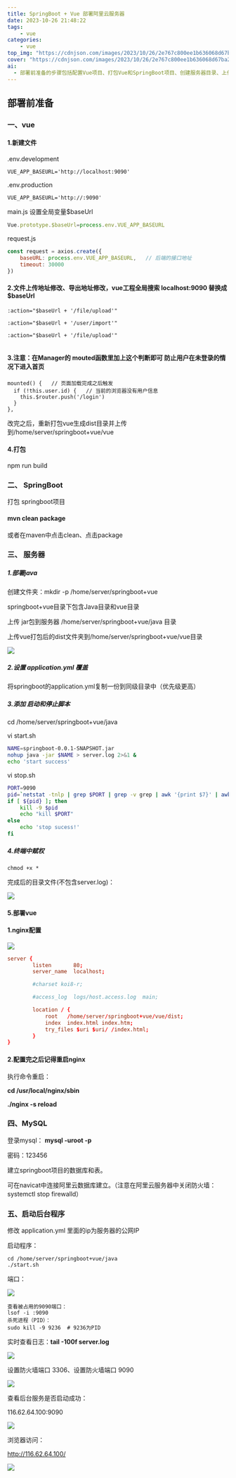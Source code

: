 ```yaml
---
title: SpringBoot + Vue 部署阿里云服务器
date: 2023-10-26 21:48:22
tags:
    - vue
categories: 
    - vue
top_img: "https://cdnjson.com/images/2023/10/26/2e767c800ee1b636068d67ba2f9c3eb7.png"
cover: "https://cdnjson.com/images/2023/10/26/2e767c800ee1b636068d67ba2f9c3eb7.png"
ai:
  - 部署前准备的步骤包括配置Vue项目、打包Vue和SpringBoot项目、创建服务器目录、上传文件、设置nginx、配置MySQL、启动后台程序等，最终实现了前后端分离的部署。
---
```


## 部署前准备

### 一、vue

#### 1.新建文件 

 .env.development 

```plain
VUE_APP_BASEURL='http://localhost:9090'
```

.env.production

```plain
VUE_APP_BASEURL='http://:9090'
```

main.js 设置全局变量$baseUrl

```js
Vue.prototype.$baseUrl=process.env.VUE_APP_BASEURL
```

request.js

```js
const request = axios.create({
    baseURL: process.env.VUE_APP_BASEURL,   // 后端的接口地址
    timeout: 30000
})
```

#### **2.文件上传地址修改、导出地址修改，vue工程全局搜索 localhost:9090  替换成  $baseUrl**

```vue
:action="$baseUrl + '/file/upload'"

:action="$baseUrl + '/user/import'"

:action="$baseUrl + '/file/upload'"


```

#### 3.**注意**：**在Manager的 mouted函数里加上这个判断即可 防止用户在未登录的情况下进入首页**

```vue
mounted() {   // 页面加载完成之后触发
  if (!this.user.id) {   // 当前的浏览器没有用户信息
    this.$router.push('/login')
  }
},
```

改完之后，重新打包vue生成dist目录并上传到/home/server/springboot+vue/vue

#### 4.打包

npm run build



### 二、 SpringBoot

打包 springboot项目

#### **mvn clean package**

或者在maven中点击clean、点击package

### 三、 服务器

#####  1.部署java 

创建文件夹：mkdir -p /home/server/springboot+vue

springboot+vue目录下包含Java目录和vue目录

上传 jar包到服务器 /home/server/springboot+vue/java 目录



上传vue打包后的dist文件夹到/home/server/springboot+vue/vue目录

![](https://cdnjson.com/images/2023/10/27/image.png)

##### 2.设置 application.yml 覆盖

将springboot的application.yml复制一份到同级目录中（优先级更高）



##### 3.添加 启动和停止脚本

cd /home/server/springboot+vue/java

vi start.sh

```sh
NAME=springboot-0.0.1-SNAPSHOT.jar
nohup java -jar $NAME > server.log 2>&1 &
echo 'start success'
```

vi stop.sh

```sh
PORT=9090
pid=`netstat -tnlp | grep $PORT | grep -v grep | awk '{print $7}' | awk -F/ '{print $1}'`
if [ ${pid} ]; then
    kill -9 $pid
    echo "kill $PORT"
else
    echo 'stop sucess!'
fi
```

##### 4.终端中赋权 

```
chmod +x *
```

完成后的目录文件(不包含server.log)：

![](https://cdnjson.com/images/2023/10/27/imageae67e4dda38123f3.png)

#### 5.**部署vue**

#### 1.nginx配置

![](https://cdnjson.com/images/2023/10/27/imagea289d26309031c9c.png)
    

```conf
server {
        listen       80;
        server_name  localhost;

        #charset koi8-r;

        #access_log  logs/host.access.log  main;

        location / {
            root   /home/server/springboot+vue/vue/dist;
            index  index.html index.htm;
            try_files $uri $uri/ /index.html;
        }
}
```

#### 2.配置完之后记得重启nginx

执行命令重启： 

**cd /usr/local/nginx/sbin**    

**./nginx -s reload**

### 四、MySQL

登录mysql： **mysql -uroot -p** 

密码：123456

建立springboot项目的数据库和表。

可在navicat中连接阿里云数据库建立。（注意在阿里云服务器中关闭防火墙：systemctl stop firewalld）



### 五、启动后台程序

修改 application.yml 里面的ip为服务器的公网IP

启动程序：

```shell
cd /home/server/springboot+vue/java
./start.sh
```

端口：

![](https://cdnjson.com/images/2023/10/27/imagea97e3c197d6282b8.png)

```
查看被占用的9090端口：
lsof -i :9090
杀死进程（PID）：
sudo kill -9 9236  # 9236为PID
```

实时查看日志：**tail -100f server.log**

![](https://cdnjson.com/images/2023/10/27/imagee0a120405cedb028.png)

设置防火墙端口 3306、设置防火墙端口 9090

![](https://cdnjson.com/images/2023/10/27/imageaaada9b587e205ff.png)

查看后台服务是否启动成功：

116.62.64.100:9090

![](https://cdnjson.com/images/2023/10/27/imageb64bef102b20be4f.png)

浏览器访问：

http://116.62.64.100/

![](https://cdnjson.com/images/2023/10/27/image5817a1e3bfe22ede.png)